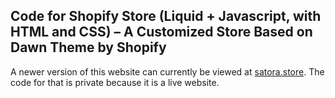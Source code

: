 ## Code for Shopify Store (Liquid + Javascript, with HTML and CSS) – A Customized Store Based on Dawn Theme by Shopify

A newer version of this website can currently be viewed at [satora.store](https://www.satora.store). The code for that is private because it is a live website.
